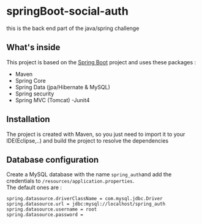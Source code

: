 # springBoot-social-auth
this is the back end part of the java/spring challenge 

## What's inside 
This project is based on the [Spring Boot](http://projects.spring.io/spring-boot/) project and uses these packages :
- Maven
- Spring Core
- Spring Data (jpa/Hibernate & MySQL)
- Spring security
- Spring MVC (Tomcat)
-Junit4

## Installation 
The project is created with Maven, so you just need to import it to your IDE(Eclipse,..) and build the project to resolve the dependencies

## Database configuration 
Create a MySQL database with the name `spring_auth`and add the credentials to `/resources/application.properties`.  
The default ones are :

```
spring.datasource.driverClassName = com.mysql.jdbc.Driver
spring.datasource.url = jdbc:mysql://localhost/spring_auth
spring.datasource.username = root
spring.datasource.password = 
```
